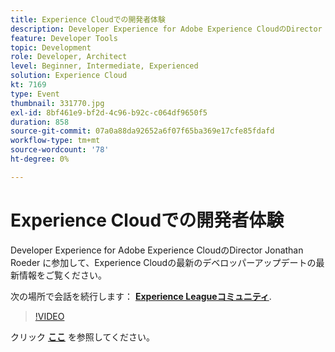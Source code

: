 ```yaml
---
title: Experience Cloudでの開発者体験
description: Developer Experience for Adobe Experience CloudのDirector Jonathan Roeder に参加して、Experience Cloudの最新のデベロッパーアップデートの最新情報をご覧ください。 このセッションは、Adobe Developers Live Content イベントの一部として配信されました。
feature: Developer Tools
topic: Development
role: Developer, Architect
level: Beginner, Intermediate, Experienced
solution: Experience Cloud
kt: 7169
type: Event
thumbnail: 331770.jpg
exl-id: 8bf461e9-bf2d-4c96-b92c-c064df9650f5
duration: 858
source-git-commit: 07a0a88da92652a6f07f65ba369e17cfe85fdafd
workflow-type: tm+mt
source-wordcount: '78'
ht-degree: 0%

---
```


# Experience Cloudでの開発者体験

Developer Experience for Adobe Experience CloudのDirector Jonathan Roeder に参加して、Experience Cloudの最新のデベロッパーアップデートの最新情報をご覧ください。

次の場所で会話を続行します： **[Experience Leagueコミュニティ](https://adobe.ly/36Yd3v6)**.

>[!VIDEO](https://video.tv.adobe.com/v/331770/?quality=12&learn=on&hidetitle=true)

クリック **[ここ](/help/adobe-developers-live/assets/developer-experience.pdf)** を参照してください。
